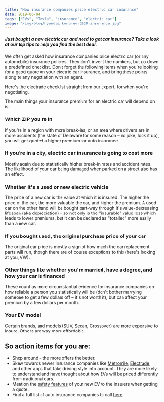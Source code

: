 ```yaml
---
title: "How insurance companies price electric car insurance"
date: 2019-06-04
tags: ["EVs", "Tesla", "insurance", "electric car"]
image: "/img/blog/hyundai-kona-ev-2020-insurance.jpg"
---
```


##### Just bought a new electric car and need to get car insurance? Take a look at our top tips to help you find the best deal.

We often get asked how insurance companies price electric car (or any automobile) insurance policies. They don't invent the numbers, but go down a predefined checklist. Don't forget the following items when you're looking for a good quote on your electric car insurance, and bring these points along to any negotiation with an agent. 

Here's the electrade checklist straight from our expert, for when you're negotiating.

The main things your insurance premium for an electric car will depend on is:

### Which ZIP you're in
If you're in a region with more break-ins, or an area where drivers are in more accidents (the state of Delaware for some reason – no joke, look it up), you will get quoted a higher premium for auto insurance.

### If you're in a city, electric car insurance is going to cost more
Mostly again due to statistically higher break-in rates and accident rates. The likelihood of your car being damaged when parked on a street also has an effect.

### Whether it's a used or new electric vehicle
The price of a new car is the value at which it is insured. The higher the price of the car, the more valuable the car, and higher the premium. A used car on the other hand will be bought part-way through it's value-decreasing lifespan (aka depreciation) – so not only is the "insurable" value less which leads to lower premiums, but it can be declared as "totalled" more easily than a new car.

### If you bought used, the original purchase price of your car
The original car price is mostly a sign of how much the car replacement parts will run, though there are of course exceptions to this (here's looking at you, VW). 

### Other things like whether you're married, have a degree, and how your car is financed
These count as more circumstantial evidence for insurance companies on how reliable a person you statistically will be (don't bother marrying someone to get a few dollars off – it's not worth it), but can affect your premium by a few dollars per month.

### Your EV model
Certain brands, and models (SUV, Sedan, Crossover) are more expensive to insure. Others are way more affordable.

## So action items for you are:

* Shop around – the more offers the better.
* Skew towards newer insurance companies like [Metromile](https://metromile.com), [Electrade](https://electrade.app), and other apps that take driving style into account. They are more likely to understand and have thought about how EVs will be priced differently from traditional cars.
* Mention the [safety features](https://electrade.app/blog/why-electric-vehicle-insurance/) of your new EV to the insurers when getting a quote.
* Find a full list of auto insurance companies to call [here]()
